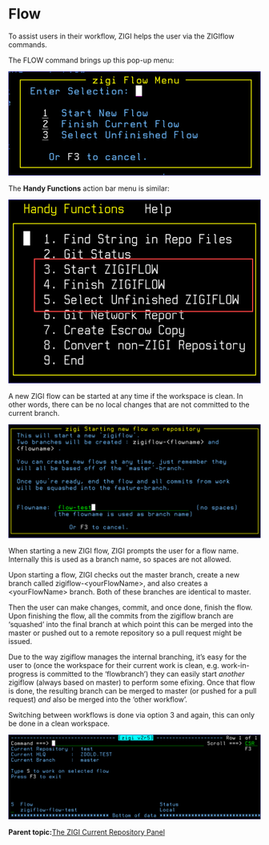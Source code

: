 # Flow

To assist users in their workflow, ZIGI helps the user via the ZIGIflow commands.

The FLOW command brings up this pop-up menu:

![](media/img(40).png)

The **Handy Functions** action bar menu is similar:

![](media/img(41).png)

A new ZIGI flow can be started at any time if the workspace is clean. In other words, there can be no local changes that are not committed to the current branch.

![](media/img(42).png)

When starting a new ZIGI flow, ZIGI prompts the user for a flow name. Internally this is used as a branch name, so spaces are not allowed.

Upon starting a flow, ZIGI checks out the master branch, create a new branch called zigiflow-<yourFlowName\>, and also creates a <yourFlowName\> branch. Both of these branches are identical to master.

Then the user can make changes, commit, and once done, finish the flow. Upon finishing the flow, all the commits from the zigiflow branch are ‘squashed’ into the final branch at which point this can be merged into the master or pushed out to a remote repository so a pull request might be issued.

Due to the way zigiflow manages the internal branching, it’s easy for the user to \(once the workspace for their current work is clean, e.g. work-in-progress is committed to the ‘flowbranch’\) they can easily start *another* zigiflow \(always based on master\) to perform some efixing. Once that flow is done, the resulting branch can be merged to master \(or pushed for a pull request\) *and* also be merged into the ‘other workflow’.

Switching between workflows is done via option 3 and again, this can only be done in a clean workspace.

![](media/img(43).png)

**Parent topic:**[The ZIGI Current Repository Panel](zOS_ISPF_Git_Interface_Users_Guide_V3R0_the_zigi_current_repository_panel.html)

